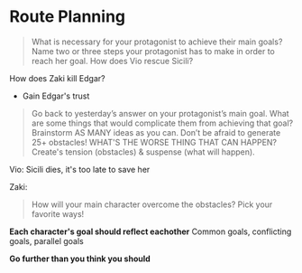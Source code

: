 # Route Planning

> What is necessary for your protagonist to achieve their main goals? Name two or three steps your protagonist has to make in order to reach her goal.
How does Vio rescue Sicili?

How does Zaki kill Edgar?
- Gain Edgar's trust



> Go back to yesterday’s answer on your protagonist’s main goal. What are some things that would complicate them from achieving that goal? Brainstorm AS MANY ideas as you can. Don’t be afraid to generate 25+ obstacles! WHAT'S THE WORSE THING THAT CAN HAPPEN? Create's tension (obstacles) & suspense (what will happen).

Vio: Sicili dies, it's too late to save her

Zaki: 

> How will your main character overcome the obstacles? Pick your favorite ways!

**Each character's goal should reflect eachother**
Common goals, conflicting goals, parallel goals

**Go further than you think you should**